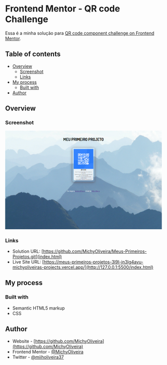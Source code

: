 # Frontend Mentor - QR code Challenge

Essa é a minha solução para [QR code component challenge on Frontend Mentor](https://www.frontendmentor.io/challenges/qr-code-component-iux_sIO_H).

## Table of contents

- [Overview](#overview)
  - [Screenshot](#screenshot)
  - [Links](#links)
- [My process](#my-process)
  - [Built with](#built-with)
- [Author](#author)

## Overview

### Screenshot

![](./src/imagens/screenshot.png)

### Links

- Solution URL: [https://github.com/MichyOliveira/Meus-Primeiros-Projetos.git](index.html)
- Live Site URL: [https://meus-primeiros-projetos-3l9l-jn3lg4avu-michyoliveiras-projects.vercel.app/](http://127.0.0.1:5500/index.html)

## My process

### Built with

- Semantic HTML5 markup
- CSS

## Author

- Website - [https://github.com/MichyOliveira](https://github.com/MichyOliveira)
- Frontend Mentor - [@MichyOliveira](https://www.frontendmentor.io/profile/MichyOliveira)
- Twitter - [@miiholiveira37](https://x.com/miiholiveira37)

